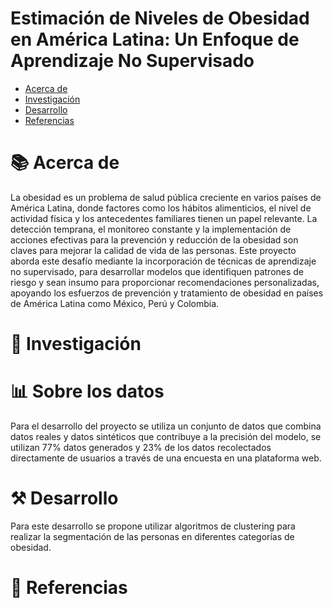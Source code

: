 # Estimación de Niveles de Obesidad en América Latina: Un Enfoque de Aprendizaje No Supervisado

- [Acerca de](#acerca_de)
- [Investigación](#investigación)
- [Desarrollo](#desarrollo)
- [Referencias](#uso)

  
# **:books: Acerca de**

La obesidad es un problema de salud pública creciente en varios países de América Latina, donde factores como los hábitos alimenticios, el nivel de actividad física y los antecedentes familiares tienen un papel relevante. La detección temprana, el monitoreo constante y la implementación de acciones efectivas para la prevención y reducción de la obesidad son claves para mejorar la calidad de vida de las personas.
Este proyecto aborda este desafío mediante la incorporación de técnicas de aprendizaje no supervisado, para desarrollar modelos que identifiquen patrones de riesgo y sean insumo para proporcionar recomendaciones personalizadas, apoyando los esfuerzos de prevención y tratamiento de obesidad en países de América Latina como México, Perú y Colombia.

# **:open_file_folder: Investigación**


# **:bar_chart: Sobre los datos**

Para el desarrollo del proyecto se utiliza un conjunto de datos que combina datos reales y datos sintéticos que contribuye a la precisión del modelo, se utilizan 77% datos generados y 23% de los datos recolectados directamente de usuarios a través de una encuesta en una plataforma web.

# **:hammer_and_pick: Desarrollo**

Para este desarrollo se propone utilizar algoritmos de clustering para realizar la segmentación de las personas en diferentes categorías de obesidad.

# **:page_with_curl: Referencias**
